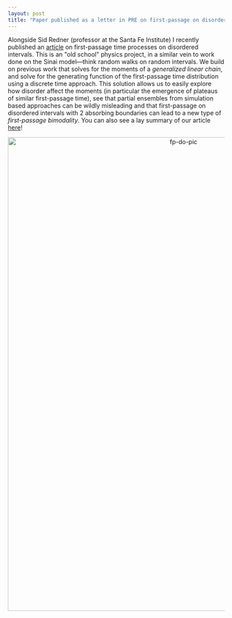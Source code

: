 ```yaml
---
layout: post
title: "Paper published as a letter in PRE on first-passage on disordered intervals"
---
```


Alongside Sid Redner (professor at the Santa Fe Institute) I recently published an [article](https://journals.aps.org/pre/abstract/10.1103/PhysRevE.109.L032102) on first-passage time processes on disordered intervals. This is an "old school" physics project, in a similar vein to work done on the Sinai model—think random walks on random intervals. We build on previous work that solves for the moments of a *generalized linear chain*, and solve for the generating function of the first-passage time distribution using a discrete time approach. This solution allows us to easily explore how disorder affect the moments (in particular the emergence of plateaus of similar first-passage time), see that partial ensembles from simulation based approaches can be wildly misleading and that first-passage on disordered intervals with 2 absorbing boundaries can lead to a new type of *first-passage bimodality*. You can also see a lay summary of our article [here](https://phys.org/news/2024-03-paper-mathematical-approach-random-walker.html)!

<div style="text-align: center;">
  <img src="https://jamesholehouse.github.io/_posts/fp-do-pic.png" alt="fp-do-pic" title="" width="800" height="1100">
</div>

